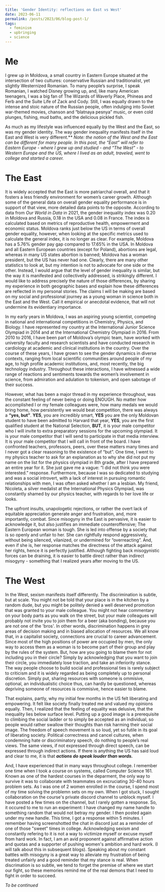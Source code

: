 ```yaml
---
title: 'Gender Identity: reflections on East vs West'
date: 2023-06-11
permalink: /posts/2023/06/blog-post-1/
tags:
  - feminism
  - upbringing
  - science
---
```


Me
======

I grew up in Moldova, a small country in Eastern Europe situated at the intersection of two cultures: conservative Russian and traditionalist, yet slightly Westernized Romanian. To many people’s surprise, I speak Romanian, I watched Disney growing up, and, like many American teenagers, I was a big fan of The Wizards of Waverly Place, Phineas and Ferb and the Suite Life of Zack and Cody. Still, I was equally drawn to the intense and stoic nature of the Russian people, often indulging into Soviet war-themed movies, chanson and “blatnaya pesnya” music, or even cold plunges, fishing, mud baths, and the delicious pickled fish. 

As much as my lifestyle was influenced equally by the West and the East, so was my gender identity. The way gender inequality manifests itself in the East and West is very different.** *Note: the notion of the West and the East can be different for many people. In this post, the “East” will refer to Eastern Europe - where I grew up and studied - and  “The West” - to Western Europe and the US, where I lived as an adult, traveled, went to college and started a career.*

The East
======
It is widely accepted that the East is more patriarchal overall, and that it fosters a less friendly environment for women’s career growth. Although some of the general data on overall gender equality performance is in support of that view, more detailed data points to the opposite. According to data from *Our World in Data* in 2021, the gender inequality index was 0.20 in Moldova and Russia, 0.18 in the USA and 0.08 in France. The index is calculated based on metrics of reproductive health, empowerment and economic status. Moldova ranks just below the US in terms of overall gender equality, however, when looking at the specific metrics used to calculate the general index, it is no longer as clear. For example, Moldova has a 5.76% gender pay gap compared to 17.65% in the USA. In Moldova and all Eastern European countries (except for Poland), abortions are legal, whereas in many US states abortion is banned; Moldova has a woman president, but the US has never had one. Clearly, there are many other statistics to look at, but my intention is not to advocate for one side or the other. Instead, I would argue that the level of gender inequality is similar, but the way it is manifested and collectivelly addressed, is strikingly different. I would like to address precisely the nature of those differences, by sharing my experience in both geographic bases and explain how these differences are reflected in my personal stories. The claims I will be making are based on my social and professional journey as a young woman in science both in the East and the West. Call it empirical or anecdotal evidence, that will not undermine its evidentiary importance.  


In my early years in Moldova, I was an aspiring young scientist, competing in national and international competitions in Chemistry, Physics, and Biology. I have represented my country at the International Junior Science Olympiad in 2014 and at the International Chemistry Olympiad in 2016. From 2010 to 2016, I have been part of Moldova’s olympic team, have worked with university faculty and research scientists and have conducted research in cardiology at academic and clinical institutions in the country. Over the course of these years, I have grown to see the gender dynamics in diverse contexts, ranging from local scientific communities around people of my age, to high profile academic institutions, and, most recently, the big technology industry. Throughout these interactions, I have witnessed a wide range of reactions and sentiments towards the women’s involvement in science, from admiration and adulation to tokenism, and open sabotage of their success.

However, what has been a major thread in my experience throughout, was the constant feeling of never being or doing ENOUGH. No matter how accomplished I or my female colleagues were, how many medals we would bring home, how persistently we would beat competition, there was always a **“yes, but”**. **YES**, you are incredibly smart, **YES** you are the only Moldovan student to have been admitted to Harvard that year, **YES**, you are the first qualified student at the National Selection, **BUT**, it is your male competitor who I will invite to extra preparatory sessions for the upcoming olympiad. It is your male competitor that I will send to participate in that media interview. It is your male competitor that I will call in front of the board. I have confronted teachers, professors, peers, over these matters many times and I never got a clear reasoning to the existence of “but”. One time, I went to my physics teacher to ask for an explanation as to why she did not put my name on the list for the physics olympiad in 8th grade, after I have prepared an entire year for it. She just gave me a vague: “I did not think you were interested.” response. Furthermore, because I was so dedicated to studying and was a social introvert, with a lack of interest in pursuing romantic relationships with men, I was often asked whether I am a lesbian. My friend, Nicoleta, a silver medalist at the International Physics Olympiad, was constantly shamed by our physics teacher, with regards to her love life or looks.

The upfront insults, unapologetic rejections, or rather the overt lack of equitable appreciation generate anger and frustration, and, more importantly, combat.  Since misogyny in the East is pervasive, it is easier to acknowledge it, but also justifies an immediate counteroffensive; The Eastern European woman is tough. She is led into offense by a society that is so openly and unfair to her. She can rightfully respond aggressively, without being silenced, vilanized, or undermined for “overreacting”. And, even if she is, her response matches the directness of the attack against her rights, hence it is perfectly justified. Although fighting back misogynistic forces can be draining, it is easier to battle direct rather than indirect misogyny - something that I realized years after moving to the US.

The West
======
In the West, sexism manifests itself differently. The discrimination is subtle, but at scale. You might not be told that your place is in the kitchen by a random dude, but you might be politely denied a well deserved promotion that was granted to your male colleague. You might not hear commentary on your body parts as you walk on the street, but your male colleagues will probably not invite you to join them for a beer (aka bonding), because you are not one of the 'bros'. In other words, discrimination happens in grey areas of decision making and in biased allocation of resources. We all know that, in a capitalist society, connections are crucial to career advancement. Since most of the high positions of power are occupied by men, the only way to access them as a woman is to become part of their group and play by the rules of the system. But, how are you going to blame them for not including you in their circle? Simply by acknowledging that you want to join their circle, you immediately lose traction, and take an inferiority stance. The way people choose to build social and professional ties is rarely subject to criticism and it is widely regarded as being completely up to personal discretion. Simply put, sharing resources with someone is ommisive, optional, an individualistic choice thus, can hardly be questioned, whereas depriving someone of resources is commisive, hence easier to blame. 

That explains, partly, why my initial few months in the US felt liberating and empowering. It felt like society finally treated me and valued my opinions equally. Then, I realized that the feeling of equality was delusive, that the inequality lies below surface level. Putting up a good image is a prerequisite to climbing the social ladder or to simply be accepted as an individual, so people would rather swallow their thoughts than risk harming their social image. The freedom of speech movement is so loud, yet so futile in its goal of liberating society. Political correctness and cancel cultures, when condemning hate or discriminatory speech, do nothing to people’s real views. The same views, if not expressed through direct speech, can be expressed through indirect actions. If there is anything the US has said loud and clear to me, it is that ***actions do speak louder than words.*** 

And, I have experienced that in many ways throughout college. I remember one time when I took a course on systems, called Computer Science 161. Known as one of the hardest courses in the deparment, the only way to survive it was to collaborate with teammates on excruciating 30-40 hours problem sets. As I was one of 2 women enrolled in the course, I spend most of my time solving the problemn sets on my own. When I got stuck, I sought collaboration on the course's private discord channel to unblock myself. I have posted a few times on the channel, but I rarely gotten a response. So, it occured to me to run an experiment: I have changed my name handle to something random that would not betray my gender. I then posted again under my new handle. This time, I got a response within 5 minutes. I remember having screenshotted the chat in discord just as a reminder of one of those "sweet" times in college. Acknowledging sexism and constantly refering to it is not a way to victimize myself or excuse myself from hard work. In fact, I am an avid proponent against affirmative action and quotas and a supporter of pushing women's ambition and hard work. (I will talk about this in subsequent blogs). Speaking about my constant battles with misogyny is a great way to alleviate my frustration of being treated unfairly and a good reminder that my stance is real. When discrimation is so subtle, we tend to forget the premise of where we start our fight, so these memories remind me of the real demons that I need to fight in order to succeed. 

*To be continued*
